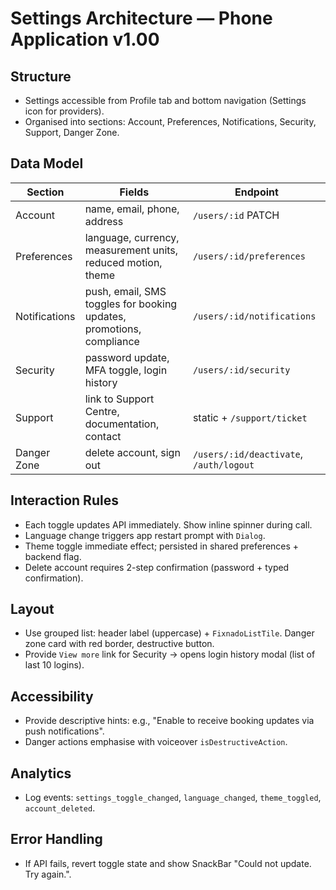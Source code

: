 # Settings Architecture — Phone Application v1.00

## Structure
- Settings accessible from Profile tab and bottom navigation (Settings icon for providers).
- Organised into sections: Account, Preferences, Notifications, Security, Support, Danger Zone.

## Data Model
| Section | Fields | Endpoint |
| --- | --- | --- |
| Account | name, email, phone, address | `/users/:id` PATCH |
| Preferences | language, currency, measurement units, reduced motion, theme | `/users/:id/preferences` |
| Notifications | push, email, SMS toggles for booking updates, promotions, compliance | `/users/:id/notifications` |
| Security | password update, MFA toggle, login history | `/users/:id/security` |
| Support | link to Support Centre, documentation, contact | static + `/support/ticket` |
| Danger Zone | delete account, sign out | `/users/:id/deactivate`, `/auth/logout` |

## Interaction Rules
- Each toggle updates API immediately. Show inline spinner during call.
- Language change triggers app restart prompt with `Dialog`.
- Theme toggle immediate effect; persisted in shared preferences + backend flag.
- Delete account requires 2-step confirmation (password + typed confirmation).

## Layout
- Use grouped list: header label (uppercase) + `FixnadoListTile`. Danger zone card with red border, destructive button.
- Provide `View more` link for Security -> opens login history modal (list of last 10 logins).

## Accessibility
- Provide descriptive hints: e.g., "Enable to receive booking updates via push notifications".
- Danger actions emphasise with voiceover `isDestructiveAction`.

## Analytics
- Log events: `settings_toggle_changed`, `language_changed`, `theme_toggled`, `account_deleted`.

## Error Handling
- If API fails, revert toggle state and show SnackBar "Could not update. Try again.".
